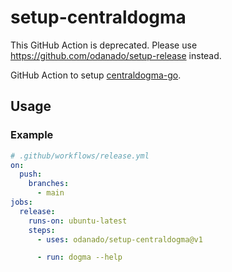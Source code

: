 # setup-centraldogma

This GitHub Action is deprecated. Please use https://github.com/odanado/setup-release instead.


GitHub Action to setup [centraldogma-go](https://github.com/line/centraldogma-go).

## Usage

### Example

```yaml
# .github/workflows/release.yml
on:
  push:
    branches:
      - main
jobs:
  release:
    runs-on: ubuntu-latest
    steps:
      - uses: odanado/setup-centraldogma@v1

      - run: dogma --help
```
